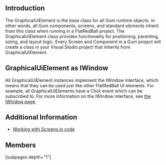 ## Introduction

The GraphicalUiElement is the base class for all Gum runtime objects. In other words, all Gum components, screens, and standard elements inherit from this class when running in a FlatRedBall project. The GraphicalUiElement class provides functionality for positioning, parenting, sizing, and layout logic. Every Screen and Component in a Gum project will create a class in your Visual Studio project that inherits from GraphicalUiElement.

## GraphicalUiElement as IWindow

All GraphicalUiElement instances implement the IWindow interface, which means that they can be used just like other FlatRedBall UI elements. For example, all GraphicalUiElements have a Click event which can be subscribed to. For more information on the IWindow interface, see [the IWindow page](/frb/docs/index.php?title=FlatRedBall.Gui.IWindow "FlatRedBall.Gui.IWindow").

## Additional Information

-   [Working with Screens in code](/frb/docs/index.php?title=Gum:How_To:Work_with_Screens_in_Code "Gum:How To:Work with Screens in Code")

## Members

\[subpages depth="1"\]

